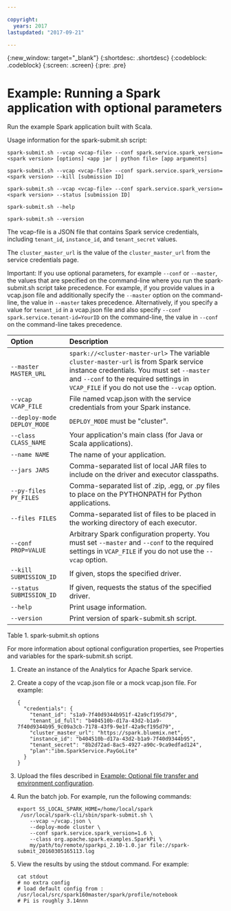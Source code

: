 ```yaml
---

copyright:
  years: 2017
lastupdated: "2017-09-21"

---
```


<!-- Attribute definitions -->
{:new_window: target="_blank"}
{:shortdesc: .shortdesc}
{:codeblock: .codeblock}
{:screen: .screen}
{:pre: .pre}

# Example: Running a Spark application with optional parameters

Run the example Spark application built with Scala.

Usage information for the spark-submit.sh script:

```
spark-submit.sh --vcap <vcap-file> --conf spark.service.spark_version=<spark version> [options] <app jar | python file> [app arguments]
```

```
spark-submit.sh --vcap <vcap-file> --conf spark.service.spark_version=<spark version> --kill [submission ID]
```

```
spark-submit.sh --vcap <vcap-file> --conf spark.service.spark_version=<spark version> --status [submission ID]
```

```
spark-submit.sh --help
```

```
spark-submit.sh --version
```

The vcap-file is a JSON file that contains Spark service credentials,
including `tenant_id`, `instance_id`, and `tenant_secret` values.

The `cluster_master_url` is the value of the `cluster_master_url` from the service credentials page.

Important: If you use optional parameters, for example `--conf` or
`--master`, the values that are specified on the command-line where you
run the spark-submit.sh script take precedence. For example, if you
provide values in a vcap.json file and additionally specify the `--master` option on the command-line, the value in `--master` takes precedence. Alternatively, if you specify a value for `tenant_id` in a  vcap.json file and also specify `--conf spark.service.tenant-id=YourID` on the command-line, the value in `--conf` on the command-line takes precedence.

| Option                      | Description                                                                                                                                                                                                  |
| :-------------------------- | :----------------------------------------------------------------------------------------------------------------------------------------------------------------------------------------------------------- |
| `--master MASTER_URL`       | `spark://<cluster-master-url>` The variable `cluster-master-url` is from Spark service instance credentials. You must set `--master` and `--conf` to the required settings in `VCAP_FILE` if you do not use the `--vcap` option. |
| `--vcap VCAP_FILE`           | File named vcap.json with the service credentials from your Spark  instance.                                                                                                                                  |
| `--deploy-mode DEPLOY_MODE` | `DEPLOY_MODE` must be "cluster".                                                                                                                                                                              |
| `--class CLASS_NAME`        | Your application's main class (for Java or Scala  applications).                                                                                                                                              |
| `--name NAME`                 | The name of your application.                                                                                                                                                                                |
| `--jars JARS`                | Comma-separated list of local JAR files to include on the driver and executor classpaths.                                                                                                                    |
| `--py-files PY_FILES`       | Comma-separated list of .zip, .egg, or .py files to place on the PYTHONPATH for Python applications.                                                                                                         |
| `--files FILES`              | Comma-separated list of files to be placed in the working directory of each executor.                                                                                                                        |
| `--conf PROP=VALUE`          | Arbitrary Spark configuration property. You must set `--master` and `--conf` to the required settings in `VCAP_FILE` if you do not use the `--vcap` option.                                                         |
| `--kill SUBMISSION_ID`      | If given, stops the specified driver.                                                                                                                                                                        |
| `--status SUBMISSION_ID`    | If given, requests the status of the specified driver.                                                                                                                                                       |
| `--help`                     | Print usage information.                                                                                                                                                                                     |
| `--version`                  | Print version of spark-submit.sh script.                                                                                                                                                                     |

Table 1. spark-submit.sh options

For more information about optional configuration properties, see
Properties and variables for the spark-submit.sh script.



1.  Create an instance of the Analytics for Apache Spark service.

2.  Create a copy of the vcap.json file or a mock vcap.json file. For
    example:

    ```
    {
      "credentials": {
        "tenant_id": "s1a9-7f40d9344b951f-42a9cf195d79",
        "tenant_id_full": "b404510b-d17a-43d2-b1a9-7f40d9344b95_9c09a3cb-7178-43f9-9e1f-42a9cf195d79",
        "cluster_master_url": "https://spark.bluemix.net",
        "instance_id": "b404510b-d17a-43d2-b1a9-7f40d9344b95",
        "tenant_secret": "8b2d72ad-8ac5-4927-a90c-9ca9edfad124",
        "plan":"ibm.SparkService.PayGoLite"
      }
    }
    ```

3.  Upload the files described in [Example: Optional file transfer and
    environment configuration](./spark_environment_example.html).

4.  Run the batch job. For example, run the following commands:

    ```
    export SS_LOCAL_SPARK_HOME=/home/local/spark
     /usr/local/spark-cli/sbin/spark-submit.sh \
        --vcap ~/vcap.json \
        --deploy-mode cluster \
        --conf spark.service.spark_version=1.6 \
        --class org.apache.spark.examples.SparkPi \
        my/path/to/remote/sparkpi_2.10-1.0.jar file://spark-submit_20160305165113.log
    ```

5.  View the results by using the stdout command. For example:

    ```
    cat stdout
    # no extra config
    # load default config from : /usr/local/src/spark160master/spark/profile/notebook
    # Pi is roughly 3.14nnn
    ```
